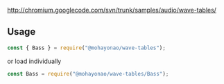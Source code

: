 http://chromium.googlecode.com/svn/trunk/samples/audio/wave-tables/


## Usage

```js
const { Bass } = require("@mohayonao/wave-tables");
```

or load individually

```js
const Bass = require("@mohayonao/wave-tables/Bass");
```
